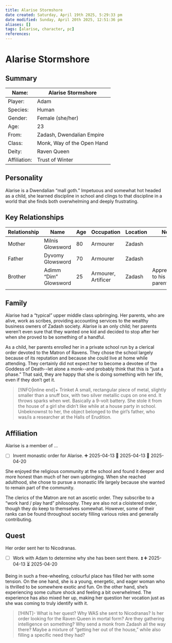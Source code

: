 ```yaml
---
title: Alarise Stormshore
date created: Saturday, April 19th 2025, 5:29:33 pm
date modified: Sunday, April 20th 2025, 12:51:36 pm
aliases: []
tags: [alarise, character, pc]
references: 
---
```


# Alarise Stormshore

## Summary

| Name:        | Alarise Stormshore         |
| ------------ | -------------------------- |
| Player:      | Adam                       |
| Species:     | Human                      |
| Gender:      | Female (she/her)           |
| Age:         | 23                         |
| From:        | Zadash, Dwendalian Empire  |
| Class:       | Monk, Way of the Open Hand |
| Deity:       | Raven Queen                |
| Affiliation: | Trust of Winter            |

## Personality

Alarise is a Dwendalian “mall goth.” Impetuous and somewhat hot headed as a child, she learned discipline in school and clings to that discipline in a world that she finds both overwhelming and deeply frustrating.

## Key Relationships

| Relationship | Name                  | Age | Occupation          | Location | Note                         |
| ------------ | --------------------- | --- | ------------------- | -------- | ---------------------------- |
| Mother       | Milnis Glowsword      | 80  | Armourer            | Zadash   |                              |
| Father       | Dyvomy Glowsword      | 70  | Armourer            | Zadash   |                              |
| Brother      | Adimm “Dim” Glowsword | 25  | Armourer, Artificer | Zadash   | Apprenticing to his parents. |
|              |                       |     |                     |          |                              |

## Family

Alarise had a “typical” upper middle class upbringing. Her parents, who are alive, work as scribes, providing accounting services to the wealthy business owners of Zadash society. Alarise is an only child; her parents weren’t even sure that they wanted one kid and decided to stop after her when she proved to be something of a handful.

As a child, her parents enrolled her in a private school run by a clerical order devoted to the Matron of Ravens. They chose the school largely because of its reputation and because she could live at home while attending. They certainly did not expect her to become a devotee of the Goddess of Death--let alone a monk--and probably think that this is “just a phase.” That said, they are happy that she is doing something with her life, even if they don’t get it.

> [!INFO|inline end]+ Trinket
> A small, rectangular piece of metal, slightly smaller than a snuff box, with two silver metallic cups on one end. It throws sparks when wet. Basically a 9-volt battery. She stole it from the house of a girl she didn’t like while at a house party in school. Unbeknownst to her, the object belonged to the girl’s father, who was/is a researcher at the Halls of Erudition.

## Affiliation

Alarise is a member of …

- [ ] Invent monastic order for Alarise. ➕ 2025-04-13 🛫 2025-04-13 📅 2025-04-20

She enjoyed the religious community at the school and found it deeper and more honest than much of her own upbringing. When she reached adulthood, she chose to pursue a monastic life largely because she wanted to remain part of the community.

The clerics of the Matron are not an ascetic order. They subscribe to a “work hard / play hard” philosophy. They are also not a cloistered order, though they do keep to themselves somewhat. However, some of their ranks can be found throughout society filling various roles and generally contributing.

## Quest

Her order sent her to Nicodranas.

- [ ] Work with Adam to determine why she has been sent there. ⏫ ➕ 2025-04-13 ⏳ 2025-04-20

Being in such a free-wheeling, colourful place has filled her with some tension. On the one hand, she is a young, energetic, and eager woman who is thrilled to be somewhere exotic and fun. On the other hand, she’s experiencing some culture shock and feeling a bit overwhelmed. The experience has also mixed her up, making her question her vocation just as she was coming to truly identify with it.

> [!HINT]- What is her quest?
> Why WAS she sent to Nicodranas? Is her order looking for the Raven Queen in mortal form? Are they gathering intelligence on something? Why send a monk from Zadash all the way there? Maybe a mixture of “getting her out of the house,” while also filling a specific need they had?
